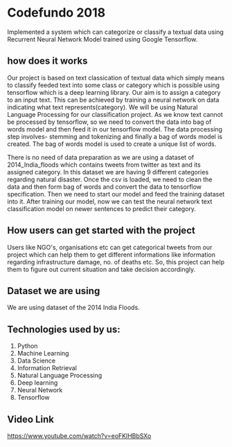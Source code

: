 # Codefundo 2018
  
 Implemented a system which can categorize or classify a textual data using Recurrent Neural Network Model trained using Google Tensorflow.  

## how does it works

Our project is based on text classication of textual data which simply means to classify feeded text into some class or category which is possible using tensorflow which is a deep learning library. Our aim is to assign a category to an input text. This can be achieved by training a neural network on data indicating what text represents(category). We will be using Natural Language Processing for our classification project. As we know text cannot be processed by tensorflow, so we need to convert the data into bag of words model and then feed it in our tensorflow model. The data processing step involves- stemming and tokenizing and finally a bag of words model is created. The bag of words model is used to create a unique list of words.

There is no need of data preparation as we are using a dataset of 2014_India_floods which contains tweets from twitter as text and its assigned category. In this dataset we are having 9 different categories regarding natural disaster.
Once the csv is loaded, we need to clean the data and then form bag of words and convert the data to tensorflow specification. Then we need to start our model and feed the training dataset into it. After training our model, now we can test the neural network  text classification model on newer sentences to predict their
category.

## How users can get started with the project

Users like NGO's, organisations etc can get categorical tweets from our project which can help them to get different informations like information regarding infrastructure damage, no. of deaths etc. So, this project can help them to figure out current situation and take decision accordingly.

## Dataset we are using

We are using dataset of the 2014 India Floods.

## Technologies used by us:
1. Python
2. Machine Learning
3. Data Science
4. Information Retrieval
5. Natural Language Processing
6. Deep learning
7. Neural Network
8. Tensorflow

## Video Link
https://www.youtube.com/watch?v=eoFKlHBbSXo
